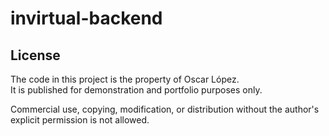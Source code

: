 # invirtual-backend

## License

The code in this project is the property of Oscar López.  
It is published for demonstration and portfolio purposes only.  

Commercial use, copying, modification, or distribution without the author's explicit permission is not allowed.
